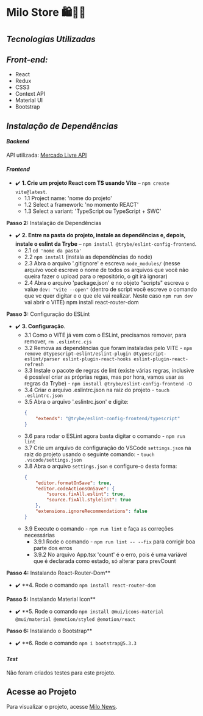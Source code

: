 # Milo Store 🛍💸🛒

## *Tecnologias Utilizadas*

## *Front-end:*
- React
- Redux
- CSS3
- Context API
- Material UI
- Bootstrap

## *Instalação de Dependências*

#### *Backend*
API utilizada: [Mercado Livre API]('https://api.mercadolibre.com/sites/MLB/categories')

#### *Frontend*
- ✔️ **1. Crie um projeto React com TS usando Vite** – `npm create vite@latest`.
  - 1.1 Project name: 'nome do projeto'
  - 1.2 Select a framework: 'no momento REACT'
  - 1.3 Select a variant: 'TypeScript ou TypeScript + SWC'

**Passo 2:** Instalação de Dependências
- ✔️ **2. Entre na pasta do projeto, instale as dependências e, depois, instale o eslint da Trybe** – `npm install @trybe/eslint-config-frontend`.
  - 2.1 `cd 'nome da pasta'`
  - 2.2 `npm install` (instala as dependências do node)
  - 2.3 Abra o arquivo '.gitignore' e escreva `node_modules/` (nesse arquivo você escreve o nome de todos os arquivos que você não queira fazer o upload para o repositório, o git irá ignorar)
  - 2.4 Abra o arquivo 'package.json' e no objeto "scripts" escreva o value `dev: "vite --open"` (dentro de script você escreve o comando que vc quer digitar e o que ele vai realizar. Neste caso `npm run dev` vai abrir o VITE)
npm install react-router-dom

**Passo 3:** Configuração do ESLint
- ✔️ **3. Configuração**.
  - 3.1 Como o VITE já vem com o ESLint, precisamos remover, para remover, `rm .eslintrc.cjs`
  - 3.2 Remova as dependências que foram instaladas pelo VITE - `npm remove @typescript-eslint/eslint-plugin @typescript-eslint/parser eslint-plugin-react-hooks eslint-plugin-react-refresh`
  - 3.3 Instale o pacote de regras de lint (existe várias regras, inclusive é possível criar as próprias regas, mas por hora, vamos usar as regras da Trybe) - `npm install @trybe/eslint-config-frontend -D`
  - 3.4 Criar o arquivo .eslintrc.json na raiz do projeto - `touch .eslintrc.json`
  - 3.5 Abra o arquivo '.eslintrc.json' e digite:
    ```json
    {
        "extends": "@trybe/eslint-config-frontend/typescript"
    }
    ```
  - 3.6 para rodar o ESLint agora basta digitar o comando - `npm run lint`
  - 3.7 Crie um arquivo de configuração do VSCode `settings.json` na raiz do projeto usando o seguinte comando: - `touch .vscode/settings.json`
  - 3.8 Abra o arquivo `settings.json` e configure-o desta forma:
    ```json
    {
        "editor.formatOnSave": true,
        "editor.codeActionsOnSave": {
            "source.fixAll.eslint": true,
            "source.fixAll.stylelint": true
        },
        "extensions.ignoreRecommendations": false
    }
    ```
  - 3.9 Execute o comando - `npm run lint` e faça as correções necessárias
    - 3.9.1 Rode o comando - `npm run lint -- --fix` para corrigir boa parte dos erros
    - 3.9.2 No arquivo App.tsx 'count' é o erro, pois é uma variável que é declarada como estado, só alterar para prevCount

**Passo 4:** Instalando React-Router-Dom**
- ✔️ **4. Rode o comando `npm install react-router-dom`

**Passo 5:** Instalando Material Icon**
- ✔️ **5. Rode o comando `npm install @mui/icons-material @mui/material @emotion/styled @emotion/react`

**Passo 6:** Instalando o Bootstrap**
- ✔️ **6. Rode o comando `npm i bootstrap@5.3.3`

#### *Test*
Não foram criados testes para este projeto.

## Acesse ao Projeto

Para visualizar o projeto, acesse [Milo News](https://www.projeto.com).
